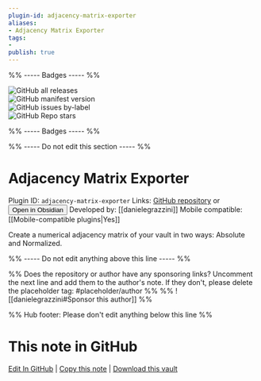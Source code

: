 ```yaml
---
plugin-id: adjacency-matrix-exporter
aliases:
- Adjacency Matrix Exporter
tags: 
- 
publish: true
---
```


%% ----- Badges ----- %%

![GitHub all releases](https://img.shields.io/github/downloads/danielegrazzini/adjacency-matrix-exporter/total?color=573E7A&logo=github&style=for-the-badge)   
![GitHub manifest version](https://img.shields.io/github/manifest-json/v/danielegrazzini/adjacency-matrix-exporter?color=573E7A&logo=github&style=for-the-badge)   
![GitHub issues by-label](https://img.shields.io/github/issues/danielegrazzini/adjacency-matrix-exporter/help%20wanted?color=573E7A&logo=github&style=for-the-badge)   
![GitHub Repo stars](https://img.shields.io/github/stars/danielegrazzini/adjacency-matrix-exporter?color=573E7A&logo=github&style=for-the-badge)

%% ----- Badges ----- %%

%% ----- Do not edit this section ----- %%

# Adjacency Matrix Exporter

Plugin ID: `adjacency-matrix-exporter`
Links: [GitHub repository](https://github.com/danielegrazzini/adjacency-matrix-exporter) or [<button id=HH>Open in Obsidian</button>](obsidian://show-plugin?id=adjacency-matrix-exporter)
Developed by: [[danielegrazzini]]
Mobile compatible: [[Mobile-compatible plugins|Yes]]

Create a numerical adjacency matrix of your vault in two ways: Absolute and Normalized.

%% ----- Do not edit anything above this line ----- %% 

%% Does the repository or author have any sponsoring links? Uncomment the next line and add them to the author's note. If they don't, please delete the placeholder tag: #placeholder/author %%
%% ![[danielegrazzini#Sponsor this author]] %%

%% Hub footer: Please don't edit anything below this line %%

# This note in GitHub

<span class="git-footer">[Edit In GitHub](https://github.dev/obsidian-community/obsidian-hub/blob/main/02%20-%20Community%20Expansions/02.05%20All%20Community%20Expansions/Plugins/adjacency-matrix-exporter.md "git-hub-edit-note") | [Copy this note](https://raw.githubusercontent.com/obsidian-community/obsidian-hub/main/02%20-%20Community%20Expansions/02.05%20All%20Community%20Expansions/Plugins/adjacency-matrix-exporter.md "git-hub-copy-note") | [Download this vault](https://github.com/obsidian-community/obsidian-hub/archive/refs/heads/main.zip "git-hub-download-vault") </span>
